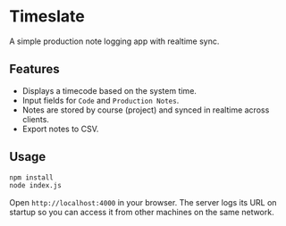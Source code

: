 # Timeslate

A simple production note logging app with realtime sync.

## Features
- Displays a timecode based on the system time.
- Input fields for `Code` and `Production Notes`.
- Notes are stored by course (project) and synced in realtime across clients.
- Export notes to CSV.

## Usage

```bash
npm install
node index.js
```

Open `http://localhost:4000` in your browser. The server logs its URL on
startup so you can access it from other machines on the same network.
